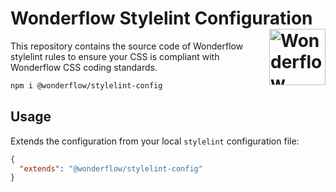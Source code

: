 # Wonderflow Stylelint Configuration [<img src="https://svgshare.com/i/Ygj.svg" alt="Wonderflow Logo" width="90" height="90" align="right">](https://design.wonderflow.ai)

This repository contains the source code of Wonderflow stylelint rules to ensure your CSS is compliant with Wonderflow CSS coding standards.

```sh
npm i @wonderflow/stylelint-config
```

## Usage

Extends the configuration from your local `stylelint` configuration file:

```json
{
  "extends": "@wonderflow/stylelint-config"
}
```
